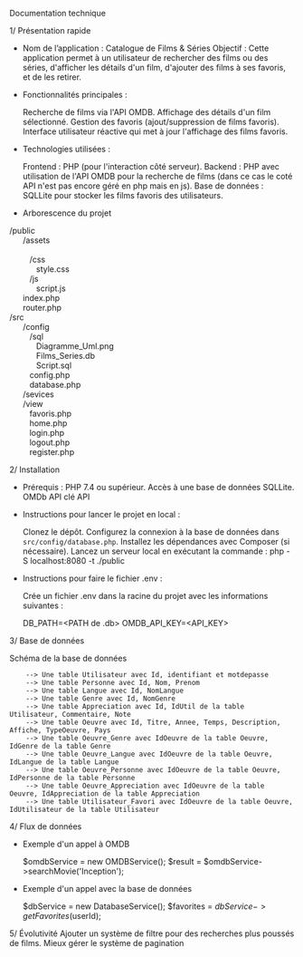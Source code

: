 Documentation technique 

1/ Présentation rapide

- Nom de l’application  : Catalogue de Films & Séries
  Objectif : Cette application permet à un utilisateur de rechercher des films ou des séries, d'afficher les détails d'un film, d'ajouter des films à ses favoris, et de les retirer.


- Fonctionnalités principales :

   Recherche de films via l'API OMDB.
   Affichage des détails d'un film sélectionné.
   Gestion des favoris (ajout/suppression de films favoris).
   Interface utilisateur réactive qui met à jour l'affichage des films favoris.

- Technologies utilisées :

   Frontend : PHP (pour l'interaction côté serveur).
   Backend : PHP avec utilisation de l'API OMDB pour la recherche de films (dans ce cas le coté API n'est pas encore géré en php mais en js).
   Base de données : SQLLite pour stocker les films favoris des utilisateurs.

- Arborescence du projet

/public
    <br>&nbsp;&nbsp;&nbsp;&nbsp;&nbsp;&nbsp;/assets 			
	<br>&nbsp;&nbsp;&nbsp;&nbsp;&nbsp;&nbsp;&nbsp;&nbsp;&nbsp;/css
	   <br>&nbsp;&nbsp;&nbsp;&nbsp;&nbsp;&nbsp;&nbsp;&nbsp;&nbsp;&nbsp;&nbsp;&nbsp;style.css
	<br>&nbsp;&nbsp;&nbsp;&nbsp;&nbsp;&nbsp;&nbsp;&nbsp;&nbsp;/js
	   <br>&nbsp;&nbsp;&nbsp;&nbsp;&nbsp;&nbsp;&nbsp;&nbsp;&nbsp;&nbsp;&nbsp;&nbsp;script.js
    <br>&nbsp;&nbsp;&nbsp;&nbsp;&nbsp;&nbsp;index.php
    <br>&nbsp;&nbsp;&nbsp;&nbsp;&nbsp;&nbsp;router.php
<br>/src
    <br>&nbsp;&nbsp;&nbsp;&nbsp;&nbsp;&nbsp;/config
	<br>&nbsp;&nbsp;&nbsp;&nbsp;&nbsp;&nbsp;&nbsp;&nbsp;&nbsp;/sql
	   <br>&nbsp;&nbsp;&nbsp;&nbsp;&nbsp;&nbsp;&nbsp;&nbsp;&nbsp;&nbsp;&nbsp;&nbsp;Diagramme_Uml.png
	   <br>&nbsp;&nbsp;&nbsp;&nbsp;&nbsp;&nbsp;&nbsp;&nbsp;&nbsp;&nbsp;&nbsp;&nbsp;Films_Series.db
	   <br>&nbsp;&nbsp;&nbsp;&nbsp;&nbsp;&nbsp;&nbsp;&nbsp;&nbsp;&nbsp;&nbsp;&nbsp;Script.sql
	<br>&nbsp;&nbsp;&nbsp;&nbsp;&nbsp;&nbsp;&nbsp;&nbsp;&nbsp;config.php
	<br>&nbsp;&nbsp;&nbsp;&nbsp;&nbsp;&nbsp;&nbsp;&nbsp;&nbsp;database.php
    <br>&nbsp;&nbsp;&nbsp;&nbsp;&nbsp;&nbsp;/sevices
    <br>&nbsp;&nbsp;&nbsp;&nbsp;&nbsp;&nbsp;/view
	<br>&nbsp;&nbsp;&nbsp;&nbsp;&nbsp;&nbsp;&nbsp;&nbsp;&nbsp;favoris.php
        <br>&nbsp;&nbsp;&nbsp;&nbsp;&nbsp;&nbsp;&nbsp;&nbsp;&nbsp;home.php 
        <br>&nbsp;&nbsp;&nbsp;&nbsp;&nbsp;&nbsp;&nbsp;&nbsp;&nbsp;login.php
	<br>&nbsp;&nbsp;&nbsp;&nbsp;&nbsp;&nbsp;&nbsp;&nbsp;&nbsp;logout.php
        <br>&nbsp;&nbsp;&nbsp;&nbsp;&nbsp;&nbsp;&nbsp;&nbsp;&nbsp;register.php
    
2/ Installation

- Prérequis  :
     PHP 7.4 ou supérieur.
     Accès à une base de données SQLLite.
     OMDb API clé API 

- Instructions pour lancer le projet en local :

     Clonez le dépôt.
     Configurez la connexion à la base de données dans `src/config/database.php`.
     Installez les dépendances avec Composer (si nécessaire).
     Lancez un serveur local en exécutant la commande : php -S localhost:8080 -t ./public

- Instructions pour faire le fichier .env :

    Crée un fichier .env dans la racine du projet avec les informations suivantes :

     DB_PATH=<PATH de .db> 
     OMDB_API_KEY=<API_KEY>

3/ Base de données

Schéma de la base de données

		--> Une table Utilisateur avec Id, identifiant et motdepasse
		--> Une table Personne avec Id, Nom, Prenom
		--> Une table Langue avec Id, NomLangue 
		--> Une table Genre avec Id, NomGenre 
		--> Une table Appreciation avec Id, IdUtil de la table Utilisateur, Commentaire, Note
		--> Une table Oeuvre avec Id, Titre, Annee, Temps, Description, Affiche, TypeOeuvre, Pays 
		--> Une table Oeuvre_Genre avec IdOeuvre de la table Oeuvre, IdGenre de la table Genre
		--> Une table Oeuvre_Langue avec IdOeuvre de la table Oeuvre, IdLangue de la table Langue
		--> Une table Oeuvre_Personne avec IdOeuvre de la table Oeuvre, IdPersonne de la table Personne
		--> Une table Oeuvre_Appreciation avec IdOeuvre de la table Oeuvre, IdAppreciation de la table Appreciation
		--> Une table Utilisateur_Favori avec IdOeuvre de la table Oeuvre, IdUtilisateur de la table Utilisateur


4/ Flux de données

- Exemple d'un appel à OMDB 

  $omdbService = new OMDBService();
  $result = $omdbService->searchMovie('Inception');

- Exemple d'un appel avec la base de données 

  $dbService = new DatabaseService();
  $favorites = $dbService->getFavorites($userId);


5/ Évolutivité
  Ajouter un système de filtre pour des recherches plus poussés de films.
  Mieux gérer le système de pagination 
